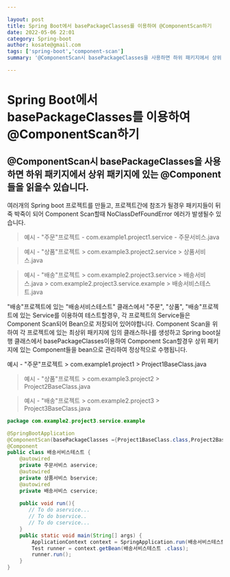 ```yaml
---

layout: post
title: Spring Boot에서 basePackageClasses를 이용하여 @ComponentScan하기
date: 2022-05-06 22:01
category: Spring-boot
author: kosate@gmail.com
tags: ['spring-boot','component-scan']
summary: '@ComponentScan시 basePackageClasses을 사용하면 하위 패키지에서 상위 패키지에 있는 @Component들을 읽을수 있습니다.'

---
```


Spring Boot에서 basePackageClasses를 이용하여 @ComponentScan하기
===

@ComponentScan시 basePackageClasses을 사용하면 하위 패키지에서 상위 패키지에 있는 @Component들을 읽을수 있습니다.
---

여러개의 Spring boot 프로젝트를 만들고, 
프로젝트간에 참조가 될경우 패키지들이 뒤죽 박죽이 되어 Component Scan할때 NoClassDefFoundError 에러가 발생될수 있습니다.


> 예시 - "주문"프로젝트 
    - com.example1.project1.service
    - 주문서비스.java

> 예시 - "상품"프로젝트
    > com.example3.project2.service
    >  상품서비스.java

> 예시 - "배송"프로젝트
    > com.example2.project3.service
    > 배송서비스.java
    > com.example2.project3.service.example
    > 배송서비스테스트.java 

"배송"프로젝트에 있는 "배송서비스테스트" 클래스에서 "주문", "상품", "배송"프로젝트에 있는 Service를 이용하여 테스트할경우, 각 프로젝트의 Service들은 Component Scan되어 Bean으로 저장되어 있어야합니다. Component Scan을 위하여 각 프로젝트에 있는 최상위 패키지에 임의 클래스하나를 생성하고  Spring boot실행 클래스에서 basePackageClasses이용하여 Component Scan할경우 상위 패키지에 있는 Component들을 bean으로 관리하여 정상적으로 수행됩니다. 

 예시 - "주문"프로젝트 
    > com.example1.project1
    > Project1BaseClass.java

> 예시 - "상품"프로젝트
    > com.example3.project2
    > Project2BaseClass.java

> 예시 - "배송"프로젝트
    > com.example2.project3
    > Project3BaseClass.java


```java
package com.example2.project3.service.example

@SpringBootApplication 
@ComponentScan(basePackageClasses ={Project1BaseClass.class,Project2BaseClass.class,Project3BaseClass.class})
@Component 
public class 배송서비스테스트 {
    @autowired
    private 주문서비스 aservice;
    @autowired
    private 상품서비스 bservice;
    @autowired
    private 배송서비스 cservice;
    
    public void run(){
       // To do aservice...
       // To do bservice..
       // To do cservice...
    }
    public static void main(String[] args) {
		ApplicationContext context = SpringApplication.run(배송서비스테스트.class, args);
		Test runner = context.getBean(배송서비스테스트 .class);
		runner.run();
	}
}
```

